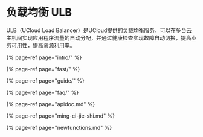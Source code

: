 # 负载均衡 ULB

ULB（UCloud Load Balancer）是UCloud提供的负载均衡服务，可以在多台云主机间实现应用程序流量的自动分配，并通过健康检查实现故障自动切换，提高业务可用性，提高资源利用率。



{% page-ref page="intro/" %}

{% page-ref page="fast/" %}

{% page-ref page="guide/" %}

{% page-ref page="faq/" %}

{% page-ref page="apidoc.md" %}

{% page-ref page="ming-ci-jie-shi.md" %}

{% page-ref page="newfunctions.md" %}

